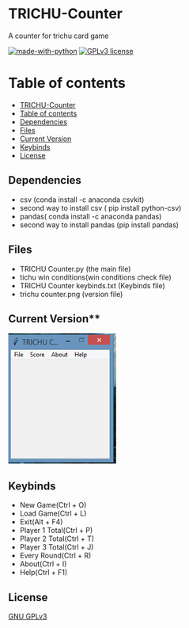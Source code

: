 # TRICHU-Counter

A counter for trichu card game


[![made-with-python](https://img.shields.io/badge/Made%20with-Python-1f425f.svg)](https://www.python.org/) [![GPLv3 license](https://img.shields.io/badge/License-GPLv3-blue.svg)](http://perso.crans.org/besson/LICENSE.html)

# Table of contents

<!--ts-->
  * [TRICHU-Counter](#TRICHU-Counter)
  * [Table of contents](#Table_of_contents)
  * [Dependencies](#Dependencies)
  * [Files](#Files)
  * [Current Version](#Current_Version)
  * [Keybinds](#Keybinds)
  * [License](#License)
<!--ts-->


## Dependencies

 <ul>
  <li> csv (conda install -c anaconda csvkit) </li>
  <li> second way to install csv ( pip install python-csv) </li>
  <li> pandas( conda install -c anaconda pandas) </li>
  <li> second way to install pandas (pip install pandas) </li>
</ul>

## Files

<ul>
 <li> TRICHU Counter.py (the main file) </li>
 <li> tichu win conditions(win conditions check file) </li>
 <li> TRICHU Counter keybinds.txt (Keybinds file) </li>
 <li> trichu counter.png (version file) </li>
</ul>

## Current Version**

<p><img src ="trichu counter.png" title = "Trichu Counter Version"/> </p>


## Keybinds 
<ul>
 <li>New Game(Ctrl + O)</li>
 <li>Load Game(Ctrl + L) </li>
 <li>Exit(Alt + F4)</li>
 <li>Player 1 Total(Ctrl + P)</li>
 <li>Player 2 Total(Ctrl + T)</li>
 <li>Player 3 Total(Ctrl + J)</li>
 <li>Every Round(Ctrl + R)</li>
 <li>About(Ctrl + I)</li>
 <li>Help(Ctrl + F1)</li>
</ul>


## License
[GNU GPLv3](https://choosealicense.com/licenses/gpl-3.0/)


